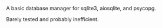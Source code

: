 A basic database manager for sqlite3, aiosqlite, and psycopg.

Barely tested and probably inefficient.